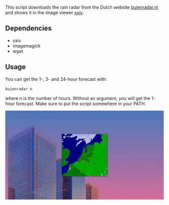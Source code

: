 This script downloads the rain radar from the Dutch website [buienradar.nl](https://buienradar.nl) and shows it in the image viewer [sxiv](https://github.com/muennich/sxiv).

## Dependencies
- sxiv
- imagemagick
- wget

## Usage

You can get the 1-, 3- and 24-hour forecast with:

```
buienradar n
```

where n is the number of hours. Without an argument, you will get the 1-hour forecast. Make sure to put the script somewhere in your PATH.

![](demo.gif)
